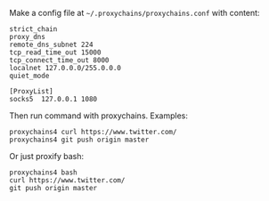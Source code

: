 Make a config file at `~/.proxychains/proxychains.conf` with content:
```
strict_chain
proxy_dns 
remote_dns_subnet 224
tcp_read_time_out 15000
tcp_connect_time_out 8000
localnet 127.0.0.0/255.0.0.0
quiet_mode

[ProxyList]
socks5  127.0.0.1 1080
```

Then run command with proxychains. Examples:
```
proxychains4 curl https://www.twitter.com/
proxychains4 git push origin master
```

Or just proxify bash:
```
proxychains4 bash
curl https://www.twitter.com/
git push origin master
```

